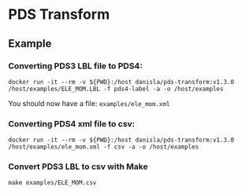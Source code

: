 # PDS Transform

## Example

### Converting PDS3 LBL file to PDS4:

```
docker run -it --rm -v ${PWD}:/host danisla/pds-transform:v1.3.0 /host/examples/ELE_MOM.LBL -f pds4-label -a -o /host/examples
```

You should now have a file: `examples/ele_mom.xml`

### Converting PDS4 xml file to csv:

```
docker run -it --rm -v ${PWD}:/host danisla/pds-transform:v1.3.0 /host/examples/ele_mom.xml -f csv -a -o /host/examples
```

### Convert PDS3 LBL to csv with Make

```
make examples/ELE_MOM.csv
```
